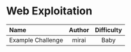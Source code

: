 # Web Exploitation

| Name              | Author | Difficulty |
| :---------------- | :----: | :--------: |
| Example Challenge | mirai  |    Baby    |